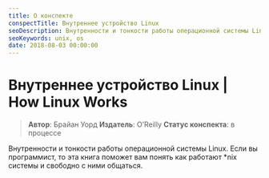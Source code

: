```yaml
---
title: О конспекте
conspectTitle: Внутреннее устройство Linux
seoDescription: Внутренности и тонкости работы операционной системы Linux. Эта книга поможет вам понять как работают *nix системы и свободно с ними общаться.
seoKeywords: unix, os
date: 2018-08-03 00:00:00
---
```

# Внутреннее устройство Linux | How Linux Works

> **Автор**: Брайан Уорд
> **Издатель**: O’Reilly
> **Статус конспекта**: в процессе

Внутренности и тонкости работы операционной системы Linux. Если вы программист, то эта книга поможет вам понять как работают *nix системы и свободно с ними общаться.
